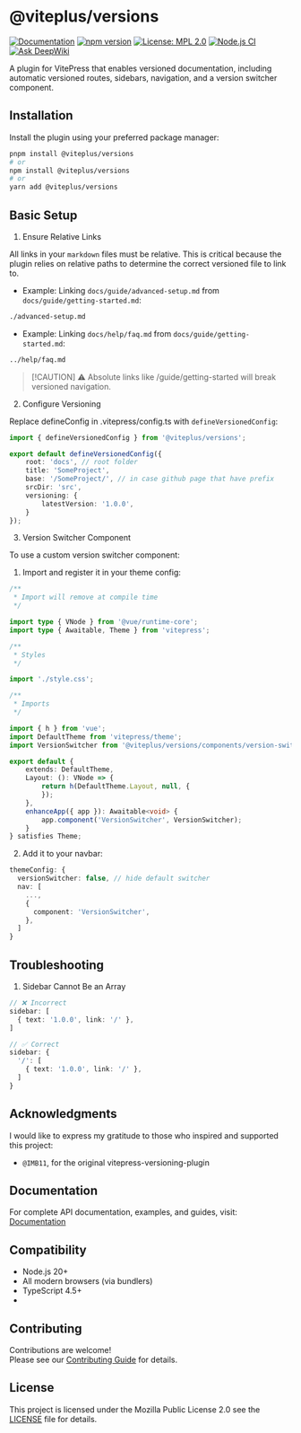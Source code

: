 # @viteplus/versions

[![Documentation](https://img.shields.io/badge/Documentation-orange?logo=typescript&logoColor=f5f5f5)](https://vitepulse.github.io/versions/)
[![npm version](https://img.shields.io/npm/v/@vitepulse/versions.svg)](https://www.npmjs.com/package/@vitepulse/versions)
[![License: MPL 2.0](https://img.shields.io/badge/License-MPL_2.0-brightgreen.svg)](https://opensource.org/licenses/MPL-2.0)
[![Node.js CI](https://github.com/vitepulse/versions/actions/workflows/node.js.yml/badge.svg)](https://github.com/vitepulse/versions/actions/workflows/node.js.yml)
[![Ask DeepWiki](https://deepwiki.com/badge.svg)](https://deepwiki.com/vitepulse/versions)

A plugin for VitePress that enables versioned documentation, including automatic versioned routes, sidebars, navigation, and a version switcher component.

## Installation

Install the plugin using your preferred package manager:
```bash
pnpm install @viteplus/versions
# or
npm install @viteplus/versions
# or
yarn add @viteplus/versions
```

## Basic Setup
1. Ensure Relative Links

All links in your `markdown` files must be relative. 
This is critical because the plugin relies on relative paths to determine the correct versioned file to link to.

- Example: Linking `docs/guide/advanced-setup.md` from `docs/guide/getting-started.md`:
```markdown
./advanced-setup.md
```

- Example: Linking `docs/help/faq.md` from `docs/guide/getting-started.md`:
```markdown
../help/faq.md
```

> [!CAUTION] ⚠️
> Absolute links like /guide/getting-started will break versioned navigation.

2. Configure Versioning

Replace defineConfig in .vitepress/config.ts with `defineVersionedConfig`:

```ts
import { defineVersionedConfig } from '@viteplus/versions';

export default defineVersionedConfig({
    root: 'docs', // root folder 
    title: 'SomeProject',
    base: '/SomeProject/', // in case github page that have prefix 
    srcDir: 'src',
    versioning: {
        latestVersion: '1.0.0',
    }
});
```

3. Version Switcher Component

To use a custom version switcher component:

1. Import and register it in your theme config:

```ts
/**
 * Import will remove at compile time
 */

import type { VNode } from '@vue/runtime-core';
import type { Awaitable, Theme } from 'vitepress';

/**
 * Styles
 */

import './style.css';

/**
 * Imports
 */

import { h } from 'vue';
import DefaultTheme from 'vitepress/theme';
import VersionSwitcher from '@viteplus/versions/components/version-switcher.component.vue';

export default {
    extends: DefaultTheme,
    Layout: (): VNode => {
        return h(DefaultTheme.Layout, null, {
        });
    },
    enhanceApp({ app }): Awaitable<void> {
        app.component('VersionSwitcher', VersionSwitcher);
    }
} satisfies Theme;
```

2. Add it to your navbar:

```ts
themeConfig: {
  versionSwitcher: false, // hide default switcher
  nav: [
    ...,
    {
      component: 'VersionSwitcher',
    },
  ]
}
```

## Troubleshooting
1. Sidebar Cannot Be an Array

```ts
// ❌ Incorrect
sidebar: [
  { text: '1.0.0', link: '/' },
]

// ✅ Correct
sidebar: {
  '/': [
    { text: '1.0.0', link: '/' },
  ]
}
```

## Acknowledgments

I would like to express my gratitude to those who inspired and supported this project:
- `@IMB11`, for the original vitepress-versioning-plugin


## Documentation

For complete API documentation, examples, and guides, visit: [Documentation](https://vitepulse.github.io/versions/)

## Compatibility

- Node.js 20+
- All modern browsers (via bundlers)
- TypeScript 4.5+
- 
## Contributing

Contributions are welcome!\
Please see our [Contributing Guide](CONTRIBUTING.md) for details.

## License

This project is licensed under the Mozilla Public License 2.0 see the [LICENSE](LICENSE) file for details.
